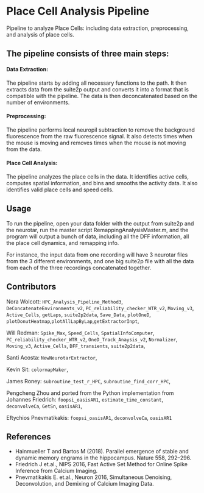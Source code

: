 # Place Cell Analysis Pipeline
Pipeline to analyze Place Cells: including data extraction, preprocessing, and analysis of place cells.

## The pipeline consists of three main steps:
#### Data Extraction:
The pipeline starts by adding all necessary functions to the path. It then extracts data from the suite2p output and converts it into a format that is compatible with the pipeline. The data is then deconcatenated based on the number of environments.
#### Preprocessing:
The pipeline performs local neuropil subtraction to remove the background fluorescence from the raw fluorescence signal. It also detects times when the mouse is moving and removes times when the mouse is not moving from the data.
#### Place Cell Analysis:
The pipeline analyzes the place cells in the data. It identifies active cells, computes spatial information, and bins and smooths the activity data. It also identifies valid place cells and speed cells.

## Usage
To run the pipeline, open your data folder with the output from suite2p and the neurotar, run the master script RemappingAnalysisMaster.m, and the program will output a bunch of data, including all the DFF information, all the place cell dynamics, and remapping info. 

For instance, the input data from one recording will have 3 neurotar files from the 3 different environments, and one big suite2p file with all the data from each of the three recordings concatenated together.

## Contributors
Nora Wolcott: `HPC_Analysis_Pipeline_Method3`, `DeConcatenateEnvironments_v2`, `PC_reliability_checker_WTR_v2`, `Moving_v3`, `Active_Cells`, `getLaps`, `suite2p2data`, `Save_Data`, `plotOneD`, `plotDonutHeatmap`,`plotAllLapByLap`,`getExtractorInpt`, 
       
Will Redman: `Spike_Max`, `Speed_Cells`, `SpatialInfoComputer`, `PC_reliability_checker_WTR_v2`, `OneD_Track_Anaysis_v2`, `Normalizer`, `Moving_v3`, `Active_Cells`, `DFF_transients`, `suite2p2data`,

Santi Acosta: `NewNeurotarExtractor`,

Kevin Sit: `colormapMaker`,

James Roney: `subroutine_test_r_HPC`, `subroutine_find_corr_HPC`, 

Pengcheng Zhou and ported from the Python implementation from Johannes Friedrich: `foopsi_oasisAR1`, `estimate_time_constant`, `deconvolveCa`, `GetSn`, `oasisAR1`,

Eftychios Pnevmatikakis: `foopsi_oasisAR1`, `deconvolveCa`, `oasisAR1`

## References
- Hainmueller T and Bartos M (2018). Parallel emergence of stable and dynamic memory engrams in the hippocampus. Nature 558, 292–296.
- Friedrich J et.al., NIPS 2016, Fast Active Set Method for Online Spike Inference from Calcium Imaging.
- Pnevmatikakis E. et.al., Neuron 2016, Simultaneous Denoising, Deconvolution, and Demixing of Calcium Imaging Data.
